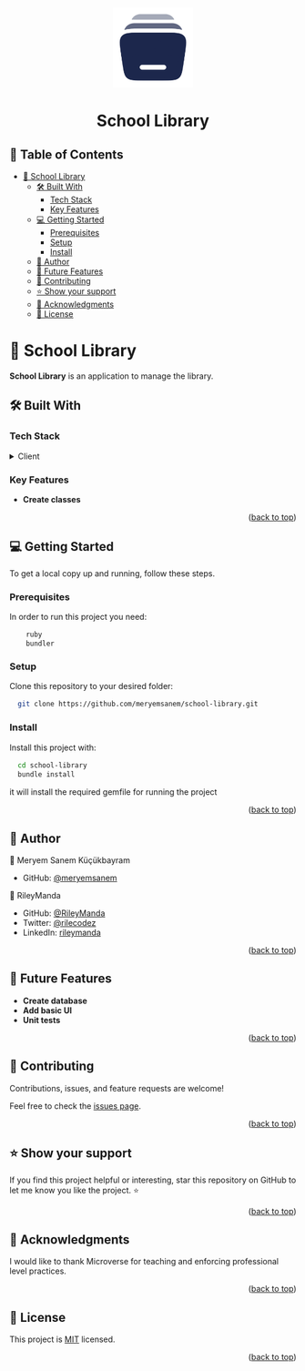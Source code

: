 <div align="center">
 <img src="app-logo.png" alt="logo" width="140"  height="auto" />
  <br/>
  <h1><b>School Library</b></h1>

</div>

<!-- TABLE OF CONTENTS -->

## 📗 Table of Contents

- [📖 School Library ](#-school-library-)
  - [🛠 Built With ](#-built-with-)
    - [Tech Stack ](#tech-stack-)
    - [Key Features ](#key-features-)
  - [💻 Getting Started ](#-getting-started-)
    - [Prerequisites](#prerequisites)
    - [Setup](#setup)
    - [Install](#install)
  - [👥 Author ](#-author-)
  - [🔭 Future Features ](#-future-features-)
  - [🤝 Contributing ](#-contributing-)
  - [⭐️ Show your support ](#️-show-your-support-)
  - [🙏 Acknowledgments ](#-acknowledgments-)
  - [📝 License ](#-license-)

<!-- PROJECT DESCRIPTION -->

# 📖 School Library <a name="about-project"></a>

**School Library** is an application to manage the library.

## 🛠 Built With <a name="built-with"></a>

### Tech Stack <a name="tech-stack"></a>

<details>
  <summary>Client</summary>
    <li><a href="https://www.ruby-lang.org/en/">Ruby</a></li>
</details>

<!-- Features -->

### Key Features <a name="key-features"></a>

- **Create classes**

<p align="right">(<a href="#readme-top">back to top</a>)</p>

<!-- LIVE DEMO

## 🚀 Live Demo <a name="live-demo"></a>

- [Live Demo Link](https://stock-wise.vercel.app/)

<p align="right">(<a href="#readme-top">back to top</a>)</p> -->

<!-- GETTING STARTED -->

## 💻 Getting Started <a name="getting-started"></a>

To get a local copy up and running, follow these steps.

### Prerequisites

In order to run this project you need:

```
    ruby
    bundler
```

### Setup

Clone this repository to your desired folder:

```bash
  git clone https://github.com/meryemsanem/school-library.git
```

### Install

Install this project with:

```bash
  cd school-library
  bundle install
```

it will install the required gemfile for running the project

<!-- ### Usage -->

<p align="right">(<a href="#readme-top">back to top</a>)</p>

<!-- AUTHORS -->

## 👥 Author <a name="author"></a>

👤 Meryem Sanem Küçükbayram

- GitHub: [@meryemsanem](https://github.com/meryemsanem)

👤 RileyManda

- GitHub: [@RileyManda](https://github.com/RileyManda)
- Twitter: [@rilecodez](https://twitter.com/rileycodez)
- LinkedIn: [rileymanda](https://www.linkedin.com/in/rileymanda/)

<p align="right">(<a href="#readme-top">back to top</a>)</p>

<!-- FUTURE FEATURES -->

## 🔭 Future Features <a name="future-features"></a>

- **Create database**
- **Add basic UI**
- **Unit tests**

<p align="right">(<a href="#readme-top">back to top</a>)</p>

<!-- CONTRIBUTING -->

## 🤝 Contributing <a name="contributing"></a>

Contributions, issues, and feature requests are welcome!

Feel free to check the [issues page](https://github.com/meryemsanem/school-library/issues).

<p align="right">(<a href="#readme-top">back to top</a>)</p>

<!-- SUPPORT -->

## ⭐️ Show your support <a name="support"></a>

If you find this project helpful or interesting, star this repository on GitHub to let me know you like the project. ⭐️

<p align="right">(<a href="#readme-top">back to top</a>)</p>

<!-- ACKNOWLEDGEMENTS -->

## 🙏 Acknowledgments <a name="acknowledgements"></a>

I would like to thank Microverse for teaching and enforcing professional level practices.

<p align="right">(<a href="#readme-top">back to top</a>)</p>

<!-- LICENSE -->

## 📝 License <a name="license"></a>

This project is [MIT](./LICENSE) licensed.

<p align="right">(<a href="#readme-top">back to top</a>)</p>
